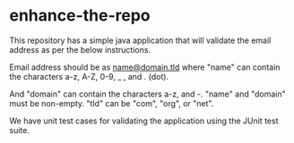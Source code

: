 # enhance-the-repo

This repository has a simple java application that will validate the email address as per the below instructions.

Email address should be as name@domain.tld where "name" can contain the characters a-z, A-Z, 0-9, _ , and . (dot).

And "domain" can contain the characters a-z, and -. "name" and "domain" must be non-empty. "tld" can be "com", "org", or "net".

We have unit test cases for validating the application using the JUnit test suite.
